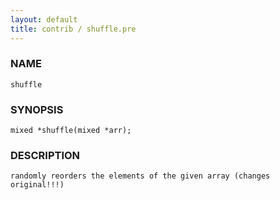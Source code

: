 ```yaml
---
layout: default
title: contrib / shuffle.pre
---
```


### NAME

    shuffle

### SYNOPSIS

    mixed *shuffle(mixed *arr);

### DESCRIPTION

    randomly reorders the elements of the given array (changes original!!!)
